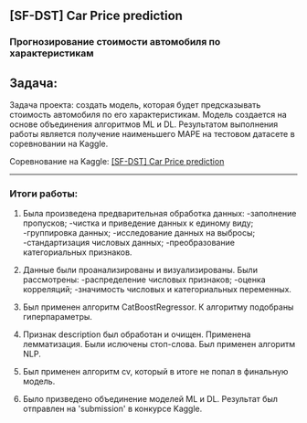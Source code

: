﻿## [SF-DST] Car Price prediction<br>
### Прогнозирование стоимости автомобиля по характеристикам <br>

## Задача:
Задача проекта: создать модель, которая будет предсказывать стоимость автомобиля по его характеристикам. 
Модель создается на основе объединения алгоритмов ML и DL. 
Результатом выполнения работы является получение наименьшего MAPE на тестовом датасете в соревновании на Kaggle.

Соревнование на Kaggle: [[SF-DST] Car Price prediction](https://www.kaggle.com/c/sf-dst-car-price-prediction-part2)

***

### Итоги работы:


1) Была произведена предварительная обработка данных:
-заполнение пропусков;
-чистка и приведение данных к единому виду;
-группировка данных;
-исследование данных на выбросы;
-стандартизация числовых данных;
-преобразование категориальных признаков.

2) Данные были проанализированы и визуализированы. Были рассмотрены:
-распределение числовых признаков;
-оценка корреляций;
-значимость числовых и категориальных переменных.

3) Был применен алгоритм CatBoostRegressor. К алгоритму подобраны гиперпараметры.
4) Признак description был обработан и очищен. Применена лемматизация. Были ислючены стоп-слова. Был применен алгоритм NLP.
5) Был применен алгоритм cv, который в итоге не попал в финальную модель.
6) Было призведено объединение моделей ML и DL. Результат был отправлен на 'submission' в конкурсе Kaggle.
